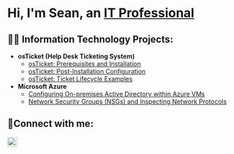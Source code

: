 <h1>Hi, I'm Sean, an <a href="https://linkedin.com/in/Josh">IT Professional</a></h1>

<h2>👨‍💻 Information Technology Projects:</h2>

- <b>osTicket (Help Desk Ticketing System)</b>
  - [osTicket: Prerequisites and Installation](https://github.com/sean-carroll-1992/osticket-prereqs)
  - [osTicket: Post-Installation Configuration](https://github.com/sean-carroll-1992/post-install-config)
  - [osTicket: Ticket Lifecycle Examples](https://github.com/sean-carroll-1992/ticket-lifecycle)
- <b>Microsoft Azure</b>
  - [Configuring On-premises Active Directory within Azure VMs](https://github.com/sean-carroll-1992/configure-ad)
  - [Network Security Groups (NSGs) and Inspecting Network Protocols](https://github.com/sean-carroll-1992/azure-network-protocols)

<h2>🤳Connect with me:</h2>


[<img align="left" alt="Josh | LinkedIn" width="22px" src="https://cdn.jsdelivr.net/npm/simple-icons@v3/icons/linkedin.svg" />][linkedin]




[linkedin]: https://www.linkedin.com/in/seancarroll847/
